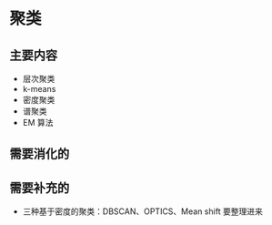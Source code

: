 # 聚类





## 主要内容

- 层次聚类
- k-means
- 密度聚类
- 谱聚类
- EM 算法

## 需要消化的


## 需要补充的


- 三种基于密度的聚类：DBSCAN、OPTICS、Mean shift  要整理进来
